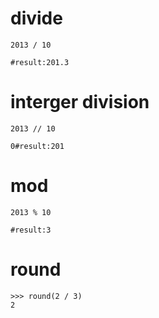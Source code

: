 # divide
```
2013 / 10

#result:201.3
```

# interger division
```
2013 // 10

0#result:201
```

# mod
```
2013 % 10

#result:3
```

# round 
```
>>> round(2 / 3)
2
```